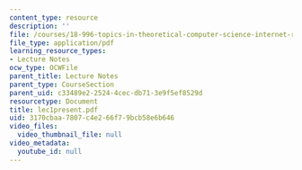 ```yaml
---
content_type: resource
description: ''
file: /courses/18-996-topics-in-theoretical-computer-science-internet-research-problems-spring-2002/3170cbaa7807c4e266f79bcb58e6b646_lec1present.pdf
file_type: application/pdf
learning_resource_types:
- Lecture Notes
ocw_type: OCWFile
parent_title: Lecture Notes
parent_type: CourseSection
parent_uid: c33489e2-2524-4cec-db71-3e9f5ef8529d
resourcetype: Document
title: lec1present.pdf
uid: 3170cbaa-7807-c4e2-66f7-9bcb58e6b646
video_files:
  video_thumbnail_file: null
video_metadata:
  youtube_id: null
---
```

